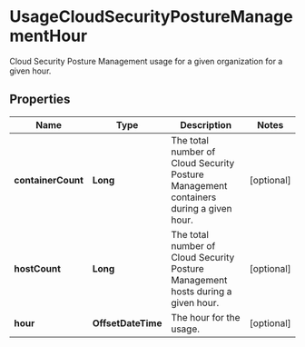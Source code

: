# UsageCloudSecurityPostureManagementHour

Cloud Security Posture Management usage for a given organization for a given hour.

## Properties

| Name               | Type               | Description                                                                           | Notes      |
| ------------------ | ------------------ | ------------------------------------------------------------------------------------- | ---------- |
| **containerCount** | **Long**           | The total number of Cloud Security Posture Management containers during a given hour. | [optional] |
| **hostCount**      | **Long**           | The total number of Cloud Security Posture Management hosts during a given hour.      | [optional] |
| **hour**           | **OffsetDateTime** | The hour for the usage.                                                               | [optional] |
